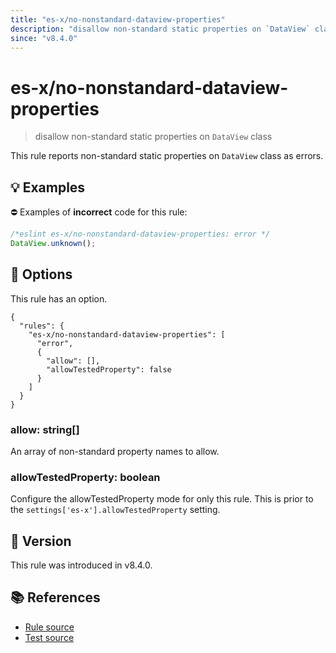```yaml
---
title: "es-x/no-nonstandard-dataview-properties"
description: "disallow non-standard static properties on `DataView` class"
since: "v8.4.0"
---
```


# es-x/no-nonstandard-dataview-properties
> disallow non-standard static properties on `DataView` class

This rule reports non-standard static properties on `DataView` class as errors.

## 💡 Examples

⛔ Examples of **incorrect** code for this rule:

<eslint-playground type="bad">

```js
/*eslint es-x/no-nonstandard-dataview-properties: error */
DataView.unknown();
```

</eslint-playground>

## 🔧 Options

This rule has an option.

```jsonc
{
  "rules": {
    "es-x/no-nonstandard-dataview-properties": [
      "error",
      {
        "allow": [],
        "allowTestedProperty": false
      }
    ]
  }
}
```

### allow: string[]

An array of non-standard property names to allow.

### allowTestedProperty: boolean

Configure the allowTestedProperty mode for only this rule.
This is prior to the `settings['es-x'].allowTestedProperty` setting.

## 🚀 Version

This rule was introduced in v8.4.0.

## 📚 References

- [Rule source](https://github.com/eslint-community/eslint-plugin-es-x/blob/master/lib/rules/no-nonstandard-dataview-properties.js)
- [Test source](https://github.com/eslint-community/eslint-plugin-es-x/blob/master/tests/lib/rules/no-nonstandard-dataview-properties.js)
